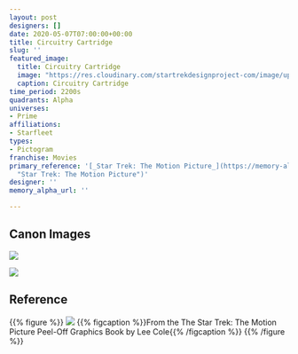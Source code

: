 ```yaml
---
layout: post
designers: []
date: 2020-05-07T07:00:00+00:00
title: Circuitry Cartridge
slug: ''
featured_image:
  title: Circuitry Cartridge
  image: "https://res.cloudinary.com/startrekdesignproject-com/image/upload/v1588628225/CircuitryCartridge.png"
  caption: Circuitry Cartridge
time_period: 2200s
quadrants: Alpha
universes:
- Prime
affiliations:
- Starfleet
types:
- Pictogram
franchise: Movies
primary_reference: '[_Star Trek: The Motion Picture_](https://memory-alpha.fandom.com/wiki/Star_Trek:_The_Motion_Picture
  "Star Trek: The Motion Picture")'
designer: ''
memory_alpha_url: ''

---
```

## Canon Images

![](https://res.cloudinary.com/startrekdesignproject-com/image/upload/v1588628225/CircCart-HoldLoc-TestPoint_TMP2.jpg)

![](https://res.cloudinary.com/startrekdesignproject-com/image/upload/v1588628225/CircCart-HoldLoc-TestPoint_TMP1.jpg)

## Reference

{{% figure %}}
![](https://res.cloudinary.com/startrekdesignproject-com/image/upload/v1588628225/CircCart-HoldLoc-TestPoint_Ref.jpg)
{{% figcaption %}}From the The Star Trek: The Motion Picture Peel-Off Graphics Book by Lee Cole{{% /figcaption %}}
{{% /figure %}}
